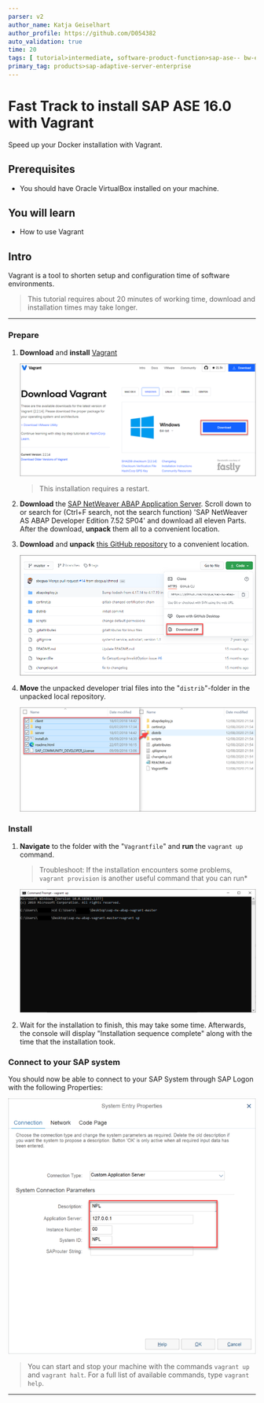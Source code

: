 ```yaml
---
parser: v2
author_name: Katja Geiselhart
author_profile: https://github.com/D054382
auto_validation: true
time: 20
tags: [ tutorial>intermediate, software-product-function>sap-ase-- bw-enablement, software-product-function>sap-ase-- erp-enablement, software-product-function>sap-ase-- hadr-enablement]
primary_tag: products>sap-adaptive-server-enterprise
---
```


# Fast Track to install SAP ASE 16.0 with Vagrant
<!-- description --> Speed up your Docker installation with Vagrant.

## Prerequisites
 - You should have Oracle VirtualBox installed on your machine.

## You will learn
  - How to use Vagrant

## Intro
Vagrant is a tool to shorten setup and configuration time of software environments.

>This tutorial requires about 20 minutes of working time, download and installation times may take longer.

---

### Prepare


1. **Download** and **install** [Vagrant](https://www.vagrantup.com/downloads)

    ![Image](01.png)

    >This installation requires a restart.

2. **Download** the [SAP NetWeaver ABAP Application Server](https://developers.sap.com/trials-downloads.html). Scroll down to or search for (Ctrl+F search, not the search function) 'SAP NetWeaver AS ABAP Developer Edition 7.52 SP04' and download all eleven Parts. After the download, **unpack** them all to a convenient location.

3. **Download** and **unpack** [this GitHub repository](https://github.com/sbcgua/sap-nw-abap-vagrant) to a convenient location.

    ![image](02.png)

4. **Move** the unpacked developer trial files into the "`distrib`"-folder in the unpacked local repository.

    ![image](03.png)



### Install


1. **Navigate** to the folder with the "`Vagrantfile`" and **run** the `vagrant up` command.

    >Troubleshoot: If the installation encounters some problems, `vagrant provision` is another useful command that you can run*

    ![image](04.png)

2. Wait for the installation to finish, this may take some time. Afterwards, the console will display "Installation sequence complete" along with the time that the installation took.




### Connect to your SAP system


You should now be able to connect to your SAP System through SAP Logon with the following Properties:

![image](05.png)

>You can start and stop your machine with the commands `vagrant up` and `vagrant halt`. For a full list of available commands, type `vagrant help`.






---
